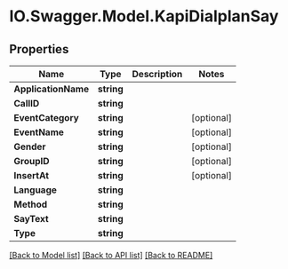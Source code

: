 # IO.Swagger.Model.KapiDialplanSay
## Properties

Name | Type | Description | Notes
------------ | ------------- | ------------- | -------------
**ApplicationName** | **string** |  | 
**CallID** | **string** |  | 
**EventCategory** | **string** |  | [optional] 
**EventName** | **string** |  | [optional] 
**Gender** | **string** |  | [optional] 
**GroupID** | **string** |  | [optional] 
**InsertAt** | **string** |  | [optional] 
**Language** | **string** |  | 
**Method** | **string** |  | 
**SayText** | **string** |  | 
**Type** | **string** |  | 

[[Back to Model list]](../README.md#documentation-for-models) [[Back to API list]](../README.md#documentation-for-api-endpoints) [[Back to README]](../README.md)

